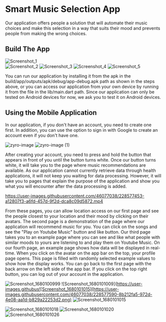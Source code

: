 # Smart Music Selection App

Our application offers people a solution that will automate their music choices and make this selection in a way that suits their mood and prevents people from making the wrong choices.

## Build The App

![Screenshot_1](https://user-images.githubusercontent.com/46077038/228569210-a6b46d7a-bb8e-4126-9bbe-1ba712d1c134.png)              
![Screenshot_2](https://user-images.githubusercontent.com/46077038/228569224-b5435fd9-c884-4f56-a933-9fbe4e577da9.png)
![Screenshot_3](https://user-images.githubusercontent.com/46077038/228569241-e252462d-eaca-4a00-9c2e-5c09597549b0.png)
![Screenshot_4](https://user-images.githubusercontent.com/46077038/228569279-bb03101f-6f02-4d22-b26d-20743d37c8fe.png)
![Screenshot_5](https://user-images.githubusercontent.com/46077038/228569314-2a14d9dd-49d6-475b-bca2-601d358fcbea.png)

You can run our application by installing it from the apk in the build/app/outputs/apk/debug/app-debug.apk path as shown in the steps above, or you can access our application from your own device by running it from the file in the lib/main.dart path. Since our application can only be tested on Android devices for now, we ask you to test it on Android devices.

## Using the Mobile Application

In our application, if you don't have an account, you need to create one first. In addition, you can use the option to sign in with Google to create an account even if you don't have one.

![zyro-image](https://user-images.githubusercontent.com/46077038/228580924-600f6f12-4d57-47e9-a56f-b7612b0a4d53.png)
![zyro-image (1)](https://user-images.githubusercontent.com/46077038/228581043-9228bed9-e9b0-405e-bf99-ec4c1552271c.png)

After creating your account, you need to press and hold the button that appears in front of you until the button turns white. Once our button turns white, it will take you to the page where music recommendations are available. As our application cannot currently retrieve data through health applications, it will not keep you waiting for data processing. However, it will take you to pages that explain the purpose of the application and show you what you will encounter after the data processing is added. 

https://user-images.githubusercontent.com/46077038/228577453-a12807f3-a6fd-457d-9f2d-dca8c09d5872.mp4

From these pages, you can allow location access on our first page and see the people closest to your location and their mood by clicking on their avatars. The second page is a demonstration of the page where our application will recommend music for you. You can click on the songs and see the "Play on Youtube Music" button and like button. Our third page takes you to an example page where you can see and like what people with similar moods to yours are listening to and play them on Youtube Music. On our fourth page, an example page shows how data will be displayed in real-time. When you click on the avatar on the app bar on the top, your profile page opens. This page is filled with randomly selected example values to show how the display works. You can go back to the first page with the back arrow on the left side of the app bar. If you click on the top right button, you can log out of your account in the application.

![Screenshot_1680100999](https://user-images.githubusercontent.com/46077038/228577536-b620b238-6721-44e2-aa6c-4338f57e5a77.png)
![Screenshot_1680101009](https://user-images.githubus![Screenshot_1680101015](https://user-images.githubusercontent.com/46077038/228577590-8b212fa5-972d-4e08-aa1d-b829a22253d2.png)
![Screenshot_1680101015](https://user-images.githubusercontent.com/46077038/228577831-b8e26938-05f5-4de6-80a4-d0b2b3b56b13.png)

![Screenshot_1680101018](https://user-images.githubusercontent.com/46077038/228577709-e1d88e1f-23a5-41ad-88e6-74647e6ac06b.png)
![Screenshot_1680101020](https://user-images.githubusercontent.com/46077038/228577734-e71ae945-fbae-4152-bf6f-96b44c74647f.png)
![Screenshot_1680101026](https://user-images.githubusercontent.com/46077038/228577748-71b254a3-ba71-4060-95b5-7fd72a99d319.png)
